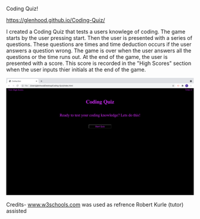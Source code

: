 Coding Quiz!

https://glenhood.github.io/Coding-Quiz/

I created a Coding Quiz that tests a users knowlege of coding. The game starts by the user pressing start. Then the user is presented with a series of questions. These questions are times and time deduction occurs if the user answers a question wrong. The game is over when the user answers all the questions or the time runs out. At the end of the game, the user is presented with a score. This score is recorded in the "High Scores" section when the user inputs thier initials at the end of the game.
   
![alt text](screenshots/2.png)

Credits-
www.w3schools.com was used as refrence
Robert Kurle (tutor) assisted
